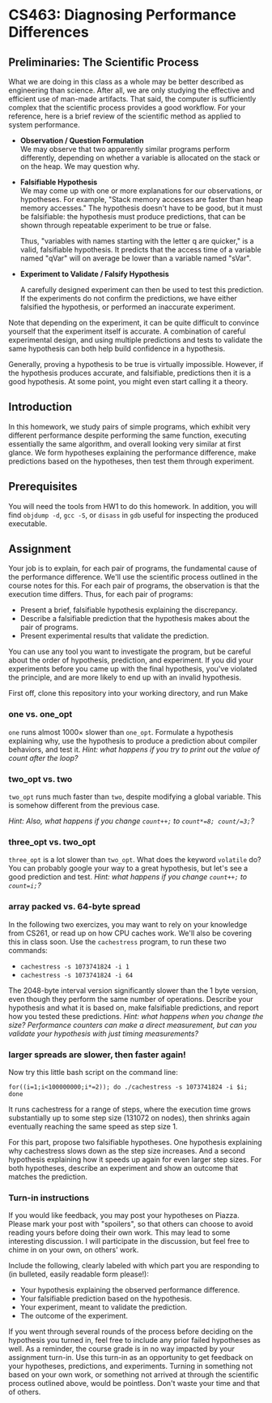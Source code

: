 # CS463: Diagnosing Performance Differences

## Preliminaries: The Scientific Process

What we are doing in this class as a whole may be better described as engineering than science. After all, we are only studying the effective and efficient use of man-made artifacts. That said, the computer is sufficiently complex that the scientific process provides a good workflow. For your reference, here is a brief review of the scientific method as applied to system performance.

- **Observation / Question Formulation**  
  We may observe that two apparently similar programs perform differently, depending on whether a variable is allocated on the stack or on the heap. We may question why.

- **Falsifiable Hypothesis**  
  We may come up with one or more explanations for our observations, or hypotheses. For example, "Stack memory accesses are faster than heap memory accesses." The hypothesis doesn't have to be good, but it must be falsifiable: the hypothesis must produce predictions, that can be shown through repeatable experiment to be true or false.

  Thus, "variables with names starting with the letter q are quicker," is a valid, falsifiable hypothesis. It predicts that the access time of a variable named "qVar" will on average be lower than a variable named "sVar".

- **Experiment to Validate / Falsify Hypothesis**  

  A carefully designed experiment can then be used to test this prediction. If the experiments do not confirm the predictions, we have either falsified the hypothesis, or performed an inaccurate experiment.

Note that depending on the experiment, it can be quite difficult to convince yourself that the experiment itself is accurate. A combination of careful experimental design, and using multiple predictions and tests to validate the same hypothesis can both help build confidence in a hypothesis.

Generally, proving a hypothesis to be true is virtually impossible. However, if the hypothesis produces accurate, and falsifiable, predictions then it is a good hypothesis. At some point, you might even start calling it a theory.

## Introduction

In this homework, we study pairs of simple programs, which exhibit very different performance despite performing the same function, executing essentially the same algorithm, and overall looking very similar at first glance. We form hypotheses explaining the performance difference, make predictions based on the hypotheses, then test them through experiment.

## Prerequisites

You will need the tools from HW1 to do this homework. In addition, you will find `objdump -d`, `gcc -S`, or `disass` in `gdb` useful for inspecting the produced executable.

## Assignment

Your job is to explain, for each pair of programs, the fundamental cause of the performance difference. We'll use the scientific process outlined in the course notes for this. For each pair of programs, the observation is that the execution time differs. Thus, for each pair of programs:

- Present a brief, falsifiable hypothesis explaining the discrepancy.
- Describe a falsifiable prediction that the hypothesis makes about the pair of programs.
- Present experimental results that validate the prediction.

You can use any tool you want to investigate the program, but be careful about the order of hypothesis, prediction, and experiment. If you did your experiments before you came up with the final hypothesis, you've violated the principle, and are more likely to end up with an invalid hypothesis.

First off, clone this repository into your working directory, and run Make

### one vs. one_opt

`one` runs almost 1000× slower than `one_opt`. Formulate a hypothesis explaining why, use the hypothesis to produce a prediction about compiler behaviors, and test it. *Hint: what happens if you try to print out the value of count after the loop?*

### two_opt vs. two

`two_opt` runs much faster than `two`, despite modifying a global variable. This is somehow different from the previous case.

*Hint: Also, what happens if you change `count++;` to `count*=8; count/=3;`?*

### three_opt vs. two_opt

`three_opt` is a lot slower than `two_opt`. What does the keyword `volatile` do? You can probably google your way to a great hypothesis, but let's see a good prediction and test. *Hint: what happens if you change `count++;` to `count=i;`?*

### array packed vs. 64-byte spread

In the following two exercizes, you may want to rely on your knowledge from CS261, or read up on how CPU caches work. We'll also be covering this in class soon. Use the `cachestress` program, to run these two commands:

- `cachestress -s 1073741824 -i 1`
- `cachestress -s 1073741824 -i 64`

The 2048-byte interval version significantly slower than the 1 byte version, even though they perform the same number of operations. Describe your hypothesis and what it is based on, make falsifiable predictions, and report how you tested these predictions. *Hint: what happens when you change the size? Performance counters can make a direct measurement, but can you validate your hypothesis with just timing measurements?*

### larger spreads are slower, then faster again!

Now try this little bash script on the command line:

`for((i=1;i<100000000;i*=2)); do ./cachestress -s 1073741824 -i $i; done`

It runs cachestress for a range of steps, where the execution time grows substantially up to some step size (131072 on nodes), then shrinks again eventually reaching the same speed as step size 1.

For this part, propose two falsifiable hypotheses. One hypothesis explaining why cachestress slows down as the step size increases. And a second hypothesis explaining how it speeds up again for even larger step sizes. For both hypotheses, describe an experiment and show an outcome that matches the prediction.

### Turn-in instructions

If you would like feedback, you may post your hypotheses on Piazza. Please mark your post with "spoilers", so that others can choose to avoid reading yours before doing their own work. This may lead to some interesting discussion. I will participate in the discussion, but feel free to chime in on your own, on others' work.

Include the following, clearly labeled with which part you are responding to (in bulleted, easily readable form please!):

- Your hypothesis explaining the observed performance difference.
- Your falsifiable prediction based on the hypothesis.
- Your experiment, meant to validate the prediction.
- The outcome of the experiment.

If you went through several rounds of the process before deciding on the hypothesis you turned in, feel free to include any prior failed hypotheses as well. As a reminder, the course grade is in no way impacted by your assignment turn-in. Use this turn-in as an opportunity to get feedback on your hypotheses, predictions, and experiments. Turning in something not based on your own work, or something not arrived at through the scientific process outlined above, would be pointless. Don't waste your time and that of others.
